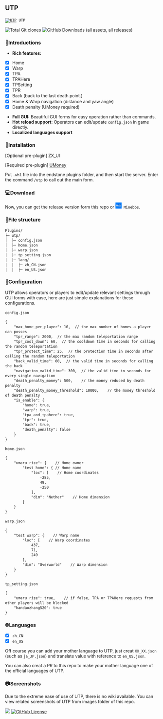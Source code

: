 ## UTP

<code><a href="https://github.com/umarurize/UTP"><img height="25" src="https://github.com/umarurize/UTP/blob/master/logo/UTP.png" alt="UTP" /></a>&nbsp;UTP</code>

![Total Git clones](https://img.shields.io/badge/dynamic/json?label=Total%20Git%20clones&query=$&url=https://cdn.jsdelivr.net/gh/umarurize/UTP@master/clone_count.txt&color=brightgreen)
![GitHub Downloads (all assets, all releases)](https://img.shields.io/github/downloads/umarurize/UTP/total)

### :bell:Introductions
* **Rich features:**
- [x] Home
- [x] Warp
- [x] TPA
- [x] TPAHere
- [x] TPSetting
- [x] TPR
- [x] Back (back to the last death point.)
- [x] Home & Warp navigation (distance and yaw angle)
- [x] Death penalty (UMoney required)
* **Full GUI:** Beautiful GUI forms for easy operation rather than commands.
* **Hot reload support:** Operators can edit/update `config.json` in game directly.
* **Localized languages support**

### :hammer:Installation
[Optional pre-plugin] ZX_UI

[Required pre-plugin] [UMoney](https://github.com/umarurize/UMoney)

Put `.whl` file into the endstone plugins folder, and then start the server. Enter the command `/utp` to call out the main form.

### :computer:Download
Now, you can get the release version form this repo or <code><a href="https://www.minebbs.com/resources/utp.10159/"><img height="20" src="https://github.com/umarurize/umaru-cdn/blob/main/images/minebbs.png" alt="Minebbs" /></a>&nbsp;Minebbs</code>.

### :file_folder:File structure
```
Plugins/
├─ utp/
│  ├─ config.json
│  ├─ home.json
│  ├─ warp.json
│  ├─ tp_setting.json
│  ├─ lang/
│  │  ├─ zh_CN.json
│  │  ├─ en_US.json
```

### :pencil:Configuration
UTP allows operators or players to edit/update relevant settings through GUI forms with ease, here are just simple explanations for these configurations.

`config.json`
```json5
{
    "max_home_per_player": 10,  // the max number of homes a player can posses
    "tpr_range": 2000,  // the max random teleportation range
    "tpr_cool_down": 60,  // the cooldown time in seconds for calling the random teleportation
    "tpr_protect_time": 25,  // the protection time in seconds after calling the random teleportation
    "back_valid_time": 60,  // the valid time in seconds for calling the back
    "navigation_valid_time": 300,  // the valid time in seconds for every single navigation
    "death_penalty_money": 500,    // the money reduced by death penalty
    "death_penalty_money_threshold": 10000,    // the money threshold of death penalty
    "is_enable": {
        "home": true,
        "warp": true,
        "tpa_and_tpahere": true,
        "tpr": true,
        "back": true,
        "death_penalty": false
    }
}
```

`home.json`
```json5
{
    "umaru rize": {    // Home owner
        "test home": { // Home name
            "loc": [    // Home coordinates
                -285,
                49,
                -250
            ],
            "dim": "Nether"    // Home dimension
        }
    }
}
```

`warp.json`
```json5
{
    "test warp": {    // Warp name
        "loc": [    // Warp coordinates
            437,
            71,
            249
        ],
        "dim": "Overworld"    // Warp dimension
    }
}
```

`tp_setting.json`
```json5
{
    "umaru rize": true,    // if false, TPA or TPAHere requests from other players will be blocked
    "handaozhang520": true
}
```

### :globe_with_meridians:Languages
- [x] `zh_CN`
- [x] `en_US`

Off course you can add your mother language to UTP, just creat `XX_XX.json` (such as `ja_JP.json`) and translate value with reference to `en_US.json`.

You can also creat a PR to this repo to make your mother language one of the official languages of UTP.


### :camera:Screenshots
Due to the extreme ease of use of UTP, there is no wiki available. You can view related screenshots of UTP from images folder of this repo.

![](https://img.shields.io/badge/language-python-blue.svg) [![GitHub License](https://img.shields.io/github/license/umarurize/UTP)](LICENSE)

